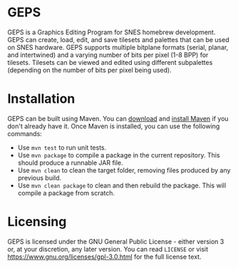 # GEPS
GEPS is a Graphics Editing Program for SNES homebrew development. GEPS can create, load, edit, and save tilesets and palettes that can be used on SNES hardware. GEPS supports multiple bitplane formats (serial, planar, and intertwined) and a varying number of bits per pixel (1-8 BPP) for tilesets. Tilesets can be viewed and edited using different subpalettes (depending on the number of bits per pixel being used).

# Installation
GEPS can be built using Maven. You can [download](https://maven.apache.org/download.cgi) and [install Maven](http://maven.apache.org/install.html) if you don't already have it. Once Maven is installed, you can use the following commands:

*	Use `mvn test` to run unit tests.
*	Use `mvn package` to compile a package in the current repository. This should produce a runnable JAR file.
*	Use `mvn clean` to clean the target folder, removing files produced by any previous build.
*	Use `mvn clean package` to clean and then rebuild the package. This will compile a package from scratch.

# Licensing
GEPS is licensed under the GNU General Public License - either version 3 or, at your discretion, any later version. You can read `LICENSE` or visit https://www.gnu.org/licenses/gpl-3.0.html for the full license text.
